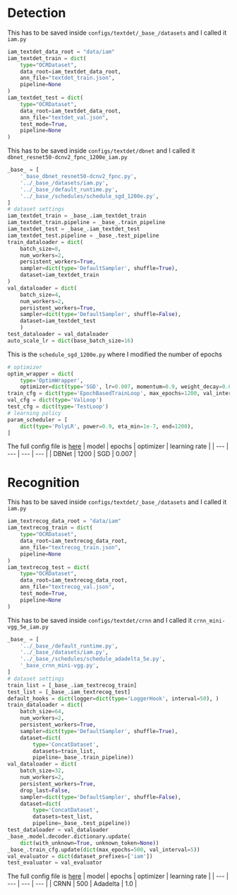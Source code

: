 # Detection
This has to be saved inside `configs/textdet/_base_/datasets` and I called it `iam.py`
```python
iam_textdet_data_root = "data/iam"
iam_textdet_train = dict(
    type="OCRDataset",
    data_root=iam_textdet_data_root,
    ann_file="textdet_train.json",
    pipeline=None
)
iam_textdet_test = dict(
    type="OCRDataset",
    data_root=iam_textdet_data_root,
    ann_file="textdet_val.json",
    test_mode=True,
    pipeline=None
)
```
This has to be saved inside `configs/textdet/dbnet` and I called it `dbnet_resnet50-dcnv2_fpnc_1200e_iam.py`
```python
_base_ = [
    '_base_dbnet_resnet50-dcnv2_fpnc.py',
    '../_base_/datasets/iam.py',
    '../_base_/default_runtime.py',
    '../_base_/schedules/schedule_sgd_1200e.py',
]
# dataset settings
iam_textdet_train = _base_.iam_textdet_train
iam_textdet_train.pipeline = _base_.train_pipeline
iam_textdet_test = _base_.iam_textdet_test
iam_textdet_test.pipeline = _base_.test_pipeline
train_dataloader = dict(
    batch_size=8,
    num_workers=2,
    persistent_workers=True,
    sampler=dict(type='DefaultSampler', shuffle=True),
    dataset=iam_textdet_train
)
val_dataloader = dict(
    batch_size=4,
    num_workers=2,
    persistent_workers=True,
    sampler=dict(type='DefaultSampler', shuffle=False),
    dataset=iam_textdet_test
    )
test_dataloader = val_dataloader
auto_scale_lr = dict(base_batch_size=16)
```
This is the `schedule_sgd_1200e.py` where I modified the number of epochs
```python
# optimizer
optim_wrapper = dict(
    type='OptimWrapper',
    optimizer=dict(type='SGD', lr=0.007, momentum=0.9, weight_decay=0.0001))
train_cfg = dict(type='EpochBasedTrainLoop', max_epochs=1200, val_interval=20)
val_cfg = dict(type='ValLoop')
test_cfg = dict(type='TestLoop')
# learning policy
param_scheduler = [
    dict(type='PolyLR', power=0.9, eta_min=1e-7, end=1200),
]
```
The full config file is [here](/docs/iam_training/config/dbnet_resnet50-dcnv2_fpnc_1200e_iam.py)
| model | epochs | optimizer | learning rate |
| --- | --- | --- | --- |
| DBNet | 1200 | SGD | 0.007 |
# Recognition
This has to be saved inside `configs/textdet/_base_/datasets` and I called it `iam.py`
```python
iam_textrecog_data_root = "data/iam"
iam_textrecog_train = dict(
    type="OCRDataset",
    data_root=iam_textrecog_data_root,
    ann_file="textrecog_train.json",
    pipeline=None
)
iam_textrecog_test = dict(
    type="OCRDataset",
    data_root=iam_textrecog_data_root,
    ann_file="textrecog_val.json",
    test_mode=True,
    pipeline=None
)
```
This has to be saved inside `configs/textdet/crnn` and I called it `crnn_mini-vgg_5e_iam.py`
```python
_base_ = [
    '../_base_/default_runtime.py',
    '../_base_/datasets/iam.py',
    '../_base_/schedules/schedule_adadelta_5e.py',
    '_base_crnn_mini-vgg.py',
]
# dataset settings
train_list = [_base_.iam_textrecog_train]
test_list = [_base_.iam_textrecog_test]
default_hooks = dict(logger=dict(type='LoggerHook', interval=50), )
train_dataloader = dict(
    batch_size=64,
    num_workers=2,
    persistent_workers=True,
    sampler=dict(type='DefaultSampler', shuffle=True),
    dataset=dict(
        type='ConcatDataset',
        datasets=train_list,
        pipeline=_base_.train_pipeline))
val_dataloader = dict(
    batch_size=32,
    num_workers=2,
    persistent_workers=True,
    drop_last=False,
    sampler=dict(type='DefaultSampler', shuffle=False),
    dataset=dict(
        type='ConcatDataset',
        datasets=test_list,
        pipeline=_base_.test_pipeline))
test_dataloader = val_dataloader
_base_.model.decoder.dictionary.update(
    dict(with_unknown=True, unknown_token=None))
_base_.train_cfg.update(dict(max_epochs=500, val_interval=5))
val_evaluator = dict(dataset_prefixes=['iam'])
test_evaluator = val_evaluator
```
The full config file is [here](/docs/iam_training/config/crnn_mini-vgg_5e_iam.py)
| model | epochs | optimizer | learning rate |
| --- | --- | --- | --- |
| CRNN | 500 | Adadelta | 1.0 |